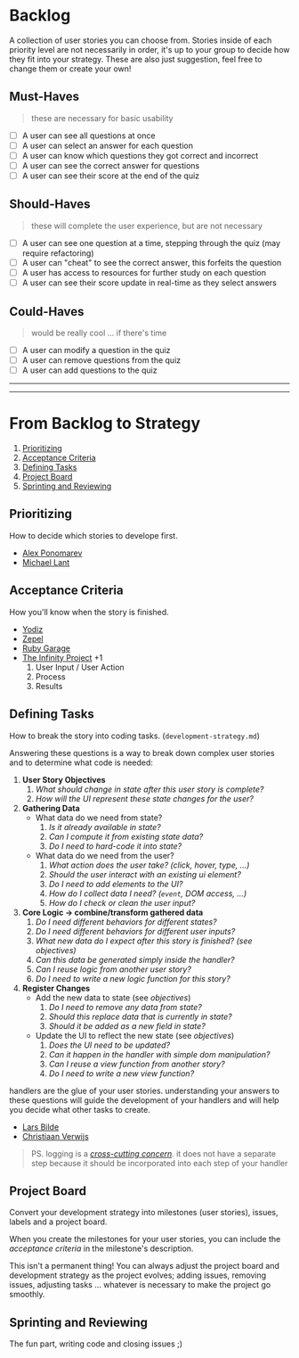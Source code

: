 # Backlog

A collection of user stories you can choose from.  Stories inside of each priority level are not necessarily in order, it's up to your group to decide how they fit into your strategy.  These are also just suggestion, feel free to change them or create your own!

## Must-Haves

> these are necessary for basic usability

- [ ] A user can see all questions at once
- [ ] A user can select an answer for each question
- [ ] A user can know which questions they got correct and incorrect
- [ ] A user can see the correct answer for questions
- [ ] A user can see their score at the end of the quiz

## Should-Haves

> these will complete the user experience, but are not necessary

- [ ] A user can see one question at a time, stepping through the quiz (may require refactoring)
- [ ] A user can "cheat" to see the correct answer, this forfeits the question
- [ ] A user has access to resources for further study on each question
- [ ] A user can see their score update in real-time as they select answers

## Could-Haves

> would be really cool ... if there's time

- [ ] A user can modify a question in the quiz
- [ ] A user can remove questions from the quiz
- [ ] A user can add questions to the quiz

---
---

# From Backlog to Strategy

1. [Prioritizing](#prioritizing)
2. [Acceptance Criteria](#acceptance-criteria)
3. [Defining Tasks](#defining-tasks)
4. [Project Board](#project-board)
5. [Sprinting and Reviewing](#sprinting-and-reviewing)

## Prioritizing

How to decide which stories to develope first.

- [Alex Ponomarev](https://medium.com/swlh/prioritizing-user-stories-in-agile-projects-d1dd8dd79165)
- [Michael Lant](https://michaellant.com/2010/05/21/how-to-easily-prioritize-your-agile-stories/)

## Acceptance Criteria

How you'll know when the story is finished.

- [Yodiz](https://www.yodiz.com/blog/user-stories-acceptance-definition-and-criteria-in-agile-methodologies/)
- [Zepel](https://zepel.io/agile/acceptance-criteria-for-user-stories/)
- [Ruby Garage](https://rubygarage.org/blog/clear-acceptance-criteria-and-why-its-important)
- [The Infinity Project](https://www.youtube.com/watch?v=KYS0ptJ4JWc) +1
    1. User Input / User Action
    2. Process
    3. Results

## Defining Tasks

How to break the story into coding tasks. (`development-strategy.md`)

Answering these questions is a way to break down complex user stories and to determine what code is needed:

1. **User Story Objectives**
    1. _What should change in state after this user story is complete?_
    2. _How will the UI represent these state changes for the user?_
2. **Gathering Data**
    - What data do we need from state?
        1. _Is it already available in state?_
        2. _Can I compute it from existing state data?_
        3. _Do I need to hard-code it into state?_
    - What data do we need from the user?
        1. _What action does the user take? (click, hover, type, ...)_
        2. _Should the user interact with an existing ui element?_
        3. _Do I need to add elements to the UI?_
        4. _How do I collect data I need? (`event`, DOM access, ...)_
        5. _How do I check or clean the user input?_
3. **Core Logic -> combine/transform gathered data**
    1. _Do I need different behaviors for different states?_
    2. _Do I need different behaviors for different user inputs?_
    3. _What new data do I expect after this story is finished? (see objectives)_
    4. _Can this data be generated simply inside the handler?_
    5. _Can I reuse logic from another user story?_
    6. _Do I need to write a new logic function for this story?_
4. **Register Changes**
    - Add the new data to state (see _objectives_)
        1. _Do I need to remove any data from state?_
        2. _Should this replace data that is currently in state?_
        3. _Should it be added as a new field in state?_
    - Update the UI to reflect the new state (see _objectives_)
        1. _Does the UI need to be updated?_
        2. _Can it happen in the handler with simple dom manipulation?_
        3. _Can I reuse a view function from another story?_
        4. _Do I need to write a new view function?_

handlers are the glue of your user stories.  understanding your answers to these questions will guide the development of your handlers and will help you decide what other tasks to create.

- [Lars Bilde](https://www.youtube.com/watch?v=gZ4uLafsxAk)
- [Christiaan Verwijs](https://medium.com/the-liberators/10-powerful-strategies-for-breaking-down-user-stories-in-scrum-with-cheatsheet-2cd9aae7d0eb)

> PS. logging is a [_cross-cutting concern_](https://en.wikipedia.org/wiki/Cross-cutting_concern). it does not have a separate step because it should be incorporated into each step of your handler

## Project Board

Convert your development strategy into milestones (user stories), issues, labels and a project board.

When you create the milestones for your user stories, you can include the _acceptance criteria_ in the milestone's description.

This isn't a permanent thing! You can always adjust the project board and development strategy as the project evolves; adding issues, removing issues, adjusting tasks ... whatever is necessary to make the project go smoothly.

## Sprinting and Reviewing

The fun part, writing code and closing issues ;)
